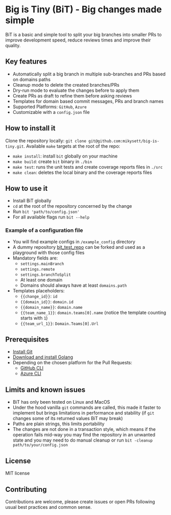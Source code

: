# Big is Tiny (BiT) - Big changes made simple

BiT is a basic and simple tool to split your big branches into smaller PRs to improve development speed, reduce reviews times and improve their quality.

## Key features

- Automatically split a big branch in multiple sub-branches and PRs based on domains paths
- Cleanup mode to delete the created branches/PRs
- Dry-run mode to evaluate the changes before to apply them
- Create PRs as draft to refine them before asking reviews
- Templates for domain based commit messages, PRs and branch names
- Supported Platforms: `GitHub`, `Azure`
- Customizable with a `config.json` file

## How to install it

Clone the repository locally: `git clone git@github.com:mikysett/big-is-tiny.git`.
Available `make` targets at the root of the repo:

- `make install`: install `bit` globally on your machine
- `make build`: create `bit` binary in `./bin`
- `make test`: runs the unit tests and create coverage reports files in `./src`
- `make clean`: deletes the local binary and the coverage reports files

## How to use it

- Install BiT globally
- `cd` at the root of the repository concerned by the change
- Run `bit 'path/to/config.json'`
- For all available flags run `bit --help`

### Example of a configuration file

- You will find example configs in `/example_config` directory
- A dummy repository [bit_test_repo](https://github.com/mikysett/bit_test_repo) can be forked and used as a playground with those config files
- Mandatory fields are:
  - `settings.mainBranch`
  - `settings.remote`
  - `settings.branchToSplit`
  - At least one domain
  - Domains should always have at least `domains.path`
- Templates placeholders:
  - `{{change_id}}`: `id`
  - `{{domain_id}}`: `domain.id`
  - `{{domain_name}}`: `domain.name`
  - `{{team_name_1}}`: `domain.teams[0].name` (notice the template counting starts with `1`)
  - `{{team_url_1}}`: `Domain.Teams[0].Url`

## Prerequisites

- [Install Git](https://git-scm.com/book/en/v2/Getting-Started-Installing-Git)
- [Download and install Golang](https://go.dev/doc/install)
- Depending on the chosen platform for the Pull Requests:
  - [GitHub CLI](https://cli.github.com/)
  - [Azure CLI](https://learn.microsoft.com/en-us/cli/azure/install-azure-cli)

## Limits and known issues

- BiT has only been tested on Linux and MacOS
- Under the hood vanilla `git` commands are called, this made it faster to implement but brings limitations in performance and stability (if `git` changes some of its returned values BiT may break)
- Paths are plain strings, this limits portability
- The changes are not done in a transaction style, which means if the operation fails mid-way you may find the repository in an unwanted state and you may need to do manual cleanup or run `bit -cleanup path/to/your/config.json`

## License

MIT license

## Contributing

Contributions are welcome, please create issues or open PRs following usual best practices and common sense.
